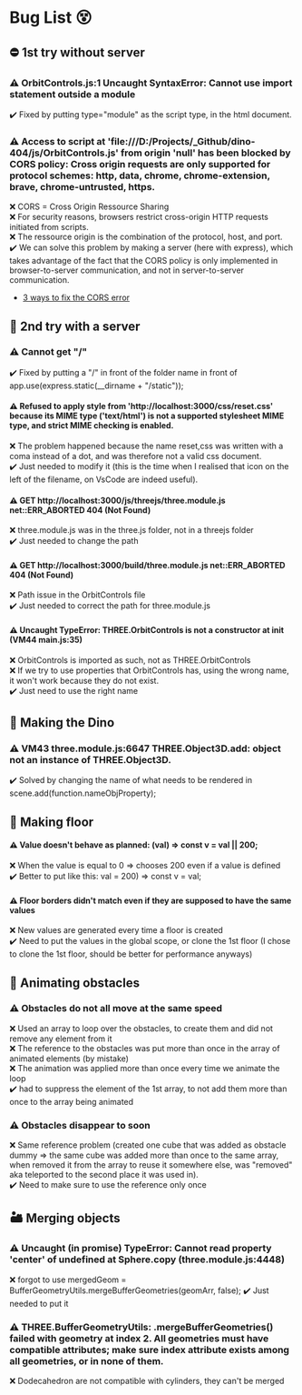 # Bug List 😵

## ⛔ 1st try without server

### ⚠️ OrbitControls.js:1 Uncaught SyntaxError: Cannot use import statement outside a module 

✔️ Fixed by putting type="module" as the script type, in the html document.

### ⚠️ Access to script at 'file:///D:/Projects/\_Github/dino-404/js/OrbitControls.js' from origin 'null' has been blocked by CORS policy: Cross origin requests are only supported for protocol schemes: http, data, chrome, chrome-extension, brave, chrome-untrusted, https. 

❌ CORS = Cross Origin Ressource Sharing  
❌ For security reasons, browsers restrict cross-origin HTTP requests initiated from scripts.  
❌ The ressource origin is the combination of the protocol, host, and port.  
✔️ We can solve this problem by making a server (here with express), which takes advantage of the fact that the CORS policy is only implemented in browser-to-server communication, and not in server-to-server communication.  

- [3 ways to fix the CORS error](https://medium.com/@dtkatz/3-ways-to-fix-the-cors-error-and-how-access-control-allow-origin-works-d97d55946d9)

## 🚫 2nd try with a server

### ⚠️ Cannot get "/" 

✔️ Fixed by putting a "/" in front of the folder name in front of app.use(express.static(\_\_dirname + "/static"));

#### ⚠️ Refused to apply style from 'http://localhost:3000/css/reset.css' because its MIME type ('text/html') is not a supported stylesheet MIME type, and strict MIME checking is enabled. 

❌ The problem happened because the name reset,css was written with a coma instead of a dot, and was therefore not a valid css document.  
✔️ Just needed to modify it (this is the time when I realised that icon on the left of the filename, on VsCode are indeed useful).  

#### ⚠️ GET http://localhost:3000/js/threejs/three.module.js net::ERR_ABORTED 404 (Not Found) 

❌ three.module.js was in the three.js folder, not in a threejs folder  
✔️ Just needed to change the path

#### ⚠️ GET http://localhost:3000/build/three.module.js net::ERR_ABORTED 404 (Not Found) 

❌ Path issue in the OrbitControls file  
✔️ Just needed to correct the path for three.module.js  

#### ⚠️ Uncaught TypeError: THREE.OrbitControls is not a constructor at init (VM44 main.js:35) 

❌ OrbitControls is imported as such, not as THREE.OrbitControls  
❌ If we try to use properties that OrbitControls has, using the wrong name, it won't work because they do not exist.  
✔️ Just need to use the right name

## 🦕 Making the Dino

### ⚠️ VM43 three.module.js:6647 THREE.Object3D.add: object not an instance of THREE.Object3D. 

✔️ Solved by changing the name of what needs to be rendered in scene.add(function.nameObjProperty);

## 🔨 Making floor

#### ⚠️ Value doesn't behave as planned: (val) => const v = val || 200; 

❌ When the value is equal to 0 => chooses 200 even if a value is defined  
✔️ Better to put like this: val = 200) => const v = val;  

#### ⚠️ Floor borders didn't match even if they are supposed to have the same values 

❌ New values are generated every time a floor is created  
✔️ Need to put the values in the global scope, or clone the 1st floor (I chose to clone the 1st floor, should be better for performance anyways)  

## 🌵 Animating obstacles

### ⚠️ Obstacles do not all move at the same speed 

❌ Used an array to loop over the obstacles, to create them and did not remove any element from it  
❌ The reference to the obstacles was put more than once in the array of animated elements (by mistake)  
❌ The animation was applied more than once every time we animate the loop  
✔️ had to suppress the element of the 1st array, to not add them more than once to the array being animated  

### ⚠️ Obstacles disappear to soon 

❌ Same reference problem (created one cube that was added as obstacle dummy => the same cube was added more than once to the same array, when removed it from the array to reuse it somewhere else, was "removed" aka teleported to the second place it was used in).  
✔️ Need to make sure to use the reference only once

## 🏜️ Merging objects

### ⚠️ Uncaught (in promise) TypeError: Cannot read property 'center' of undefined at Sphere.copy (three.module.js:4448) 

❌ forgot to use mergedGeom = BufferGeometryUtils.mergeBufferGeometries(geomArr, false);
✔️ Just needed to put it

### ⚠️ THREE.BufferGeometryUtils: .mergeBufferGeometries() failed with geometry at index 2. All geometries must have compatible attributes; make sure index attribute exists among all geometries, or in none of them. 

❌ Dodecahedron are not compatible with cylinders, they can't be merged
